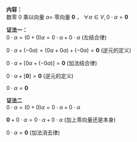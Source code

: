 **内容：**  
数零 $0$ 乘以向量 $\alpha=$ 零向量 $\mathbf{0}$ ， $\forall\alpha\in V, 0\cdot\alpha=\mathbf{0}$  
  
**证法一：**  
 $0\cdot\alpha=(0+0)\alpha  
=0\cdot\alpha+0\cdot\alpha$ (左结合律)  
  
 $0\cdot\alpha+(-0\alpha)=(0\alpha+0\alpha)  
+(-0\alpha)=\mathbf{0}$ (逆元的定义)  
  
 $0\cdot\alpha+[0\alpha+(-0\alpha)]  
=\mathbf{0}$ (加法结合律)  
  
 $0\cdot\alpha+[\mathbf{0}]=\mathbf{0}$ (逆元的定义)  
  
 $0\cdot\alpha=\mathbf{0}$  
  
**证法二**  
 $0\cdot\alpha=(0+0)\alpha  
=0\cdot\alpha+0\cdot\alpha$  
  
 $\mathbf{0}+0\cdot\alpha  
=0\cdot\alpha+0\cdot\alpha$ (加上零向量还是本身)  
  
 $0\cdot\alpha=\mathbf{0}$ (加法消去律)  
